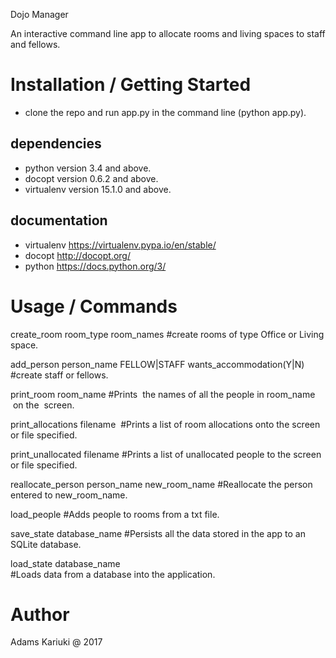 Dojo Manager

An interactive command line app to allocate rooms and living spaces to staff and fellows.

# Installation / Getting Started

- clone the repo and run app.py in the command line (python app.py).

## dependencies
- python version 3.4 and above.
- docopt version 0.6.2 and above.
- virtualenv version 15.1.0 and above.

## documentation
- virtualenv https://virtualenv.pypa.io/en/stable/
- docopt http://docopt.org/
- python https://docs.python.org/3/

# Usage / Commands

create_room room_type room_names #create rooms of type Office or Living space.

add_person person_name FELLOW|STAFF  wants_accommodation(Y|N) #create staff or fellows.

print_room room_name #Prints  the names of all the people in ​room_name​ on the  screen.

print_allocations filename​  #Prints a list of room allocations onto the screen or file specified.

print_unallocated filename #Prints a list of unallocated people to the screen or file specified.

reallocate_person person_name new_room_name​ #Reallocate the person entered​ to ​new_room_name​.

load_people​ #Adds people to rooms from a txt file.

save_state​ database_name #Persists all the data stored in the app to an SQLite database.

load_state database_name #Loads data from a database into the application.


# Author
Adams Kariuki @ 2017




